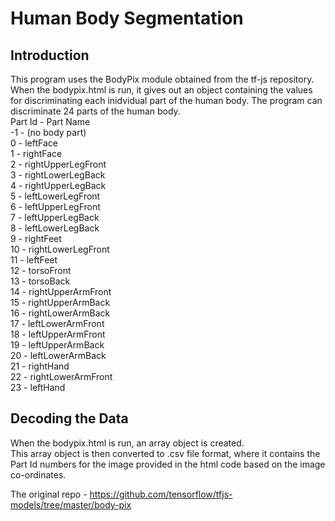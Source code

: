 # Human Body Segmentation
## Introduction
This program uses the BodyPix module obtained from the tf-js repository.
When the bodypix.html is run, it gives out an object containing the values for discriminating each inidvidual part of the human body.
The program can discriminate 24 parts of the human body.<br/>
Part Id -	Part Name<br/>
-1 -	(no body part)<br/>
0 -	leftFace<br/>
1 -	rightFace<br/>
2 -	rightUpperLegFront<br/>
3 -	rightLowerLegBack<br/>
4 -	rightUpperLegBack<br/>
5 -	leftLowerLegFront<br/>
6 -	leftUpperLegFront<br/>
7 -	leftUpperLegBack<br/>
8 -	leftLowerLegBack<br/>
9 -	rightFeet<br/>
10 -	rightLowerLegFront<br/>
11 -	leftFeet<br/>
12 -	torsoFront<br/>
13 -	torsoBack<br/>
14 -	rightUpperArmFront<br/>
15 -	rightUpperArmBack<br/>
16 -	rightLowerArmBack<br/>
17 -	leftLowerArmFront<br/>
18 -	leftUpperArmFront<br/>
19 -	leftUpperArmBack<br/>
20 -	leftLowerArmBack<br/>
21 -	rightHand<br/>
22 -	rightLowerArmFront<br/>
23 -	leftHand<br/>


## Decoding the Data
When the bodypix.html is run, an array object is created. <br/>This array object is then converted to .csv file format, where it contains the Part Id numbers for the image provided in the html code based on the image co-ordinates.<br/>


The original repo - https://github.com/tensorflow/tfjs-models/tree/master/body-pix


